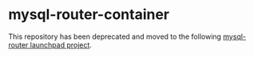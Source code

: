 # mysql-router-container

This repository has been deprecated and moved to the following [mysql-router launchpad project](https://code.launchpad.net/~data-platform/+git/mysql-router).

